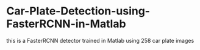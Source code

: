 # Car-Plate-Detection-using-FasterRCNN-in-Matlab
this is a FasterRCNN detector trained in Matlab using 258 car plate images
